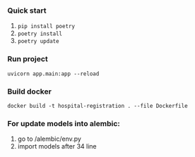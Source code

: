### Quick start
1. `pip install poetry`  
2. `poetry install`  
3. `poetry update`

### Run project
`uvicorn app.main:app --reload`

### Build docker
`docker build -t hospital-registration . --file Dockerfile`

### For update models into alembic:  
1. go to /alembic/env.py
2. import models after 34 line